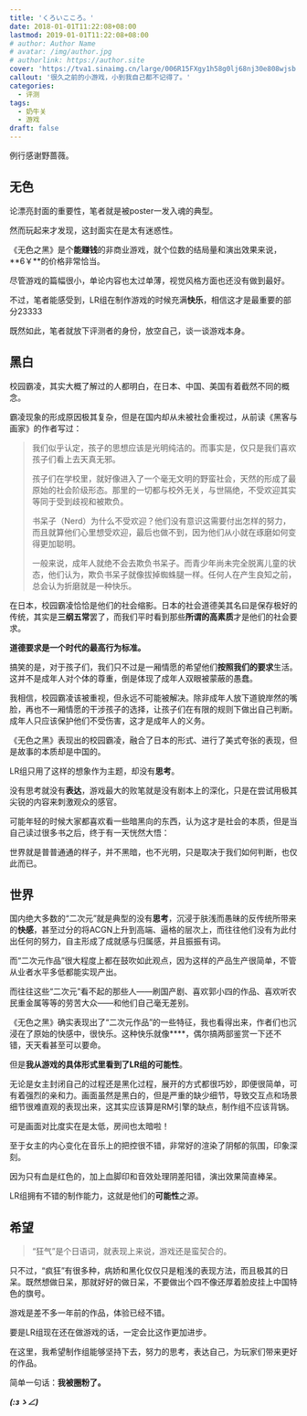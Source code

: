 ```yaml
---
title: 'くろいこころ。'
date: 2018-01-01T11:22:08+08:00
lastmod: 2019-01-01T11:22:08+08:00
# author: Author Name
# avatar: /img/author.jpg
# authorlink: https://author.site
cover: 'https://tva1.sinaimg.cn/large/006R15FXgy1h58g0lj68nj30e808wjsb.jpg'
callout: '很久之前的小游戏，小到我自己都不记得了。'
categories:
  - 评测
tags:
  - 奶牛关
  - 游戏
draft: false
---
```


例行感谢野蔷薇。

<!--more-->

## 无色

论漂亮封面的重要性，笔者就是被poster一发入魂的典型。

然而玩起来才发现，这封面实在是太有迷惑性。

《无色之黑》是个**能赚钱**的非商业游戏，就个位数的结局量和演出效果来说，**6￥**的价格非常恰当。

尽管游戏的篇幅很小，单论内容也太过单薄，视觉风格方面也还没有做到最好。

不过，笔者能感受到，LR组在制作游戏的时候充满**快乐**，相信这才是最重要的部分23333

既然如此，笔者就放下评测者的身份，放空自己，谈一谈游戏本身。

## 黑白

校园霸凌，其实大概了解过的人都明白，在日本、中国、美国有着截然不同的概念。

霸凌现象的形成原因极其复杂，但是在国内却从未被社会重视过，从前读《黑客与画家》的作者写过：

> 我们似乎认定，孩子的思想应该是光明纯洁的。而事实是，仅只是我们喜欢孩子们看上去天真无邪。
> 
> 孩子们在学校里，就好像进入了一个毫无文明的野蛮社会，天然的形成了最原始的社会阶级形态。那里的一切都与校外无关，与世隔绝，不受欢迎其实等同于受到歧视和被欺负。
> 
> 书呆子（Nerd）为什么不受欢迎？他们没有意识这需要付出怎样的努力，而且就算他们心里想受欢迎，最后也做不到，因为他们从小就在琢磨如何变得更加聪明。
> 
> 一般来说，成年人就绝不会去欺负书呆子。而青少年尚未完全脱离儿童的状态，他们认为，欺负书呆子就像拔掉蜘蛛腿一样。任何人在产生良知之前，总会认为折磨就是一种快乐。

在日本，校园霸凌恰恰是他们的社会缩影。日本的社会道德美其名曰是保存极好的传统，其实是**三纲五常**罢了，而我们平时看到那些**所谓的高素质**才是他们的社会要求。

**道德要求是一个时代的最高行为标准。**

搞笑的是，对于孩子们，我们只不过是一厢情愿的希望他们**按照我们的要求**生活。这并不是成年人对个体的尊重，倒是体现了成年人双眼被蒙蔽的愚蠢。

我相信，校园霸凌该被重视，但永远不可能被解决。除非成年人放下道貌岸然的嘴脸，再也不一厢情愿的干涉孩子的选择，让孩子们在有限的规则下做出自己判断。成年人只应该保护他们不受伤害，这才是成年人的义务。

《无色之黑》表现出的校园霸凌，融合了日本的形式、进行了美式夸张的表现，但是故事的本质却是中国的。

LR组只用了这样的想象作为主题，却没有**思考**。

没有思考就没有**表达**，游戏最大的败笔就是没有剧本上的深化，只是在尝试用极其尖锐的内容来刺激观众的感官。

可能年轻的时候大家都喜欢看一些暗黑向的东西，认为这才是社会的本质，但是当自己读过很多书之后，终于有一天恍然大悟：

世界就是普普通通的样子，并不黑暗，也不光明，只是取决于我们如何判断，也仅此而已。

## 世界

国内绝大多数的“二次元”就是典型的没有**思考**，沉浸于肤浅而愚昧的反传统所带来的**快感**，甚至过分的将ACGN上升到高端、逼格的层次上，而往往他们没有为此付出任何的努力，自主形成了成就感与归属感，并且振振有词。

而“二次元作品”很大程度上都在鼓吹如此观点，因为这样的产品生产很简单，不管从业者水平多低都能实现产出。

而往往这些“二次元”看不起的那些人——刷国产剧、喜欢郭小四的作品、喜欢听农民重金属等等的劳苦大众——和他们自己毫无差别。

《无色之黑》确实表现出了“二次元作品”的一些特征，我也看得出来，作者们也沉浸在了原始的快感中，很快乐。这种快乐就像****，偶尔搞两部鉴赏一下还不错，天天看甚至可以要命。

但是**我从游戏的具体形式里看到了LR组的可能性**。

无论是女主封闭自己的过程还是黑化过程，展开的方式都很巧妙，即便很简单，可有着强烈的亲和力。画面虽然是黑白的，但是严重的缺少细节，导致交互点和场景细节很难直观的表现出来，这其实应该算是RM引擎的缺点，制作组不应该背锅。

可是画面对比度实在是太低，房间也太暗啦！

至于女主的内心变化在音乐上的把控很不错，非常好的渲染了阴郁的氛围，印象深刻。

因为只有血是红色的，加上血脚印和音效处理阴差阳错，演出效果简直棒呆。

LR组拥有不错的制作能力，这就是他们的**可能性**之源。

## 希望

> “狂气”是个日语词，就表现上来说，游戏还是蛮契合的。

只不过，“疯狂”有很多种，病娇和黑化仅仅只是粗浅的表现方法，而且极其的日呆。既然想做日呆，那就好好的做日呆，不要做出个四不像还厚着脸皮挂上中国特色的旗号。

游戏是差不多一年前的作品，体验已经不错。

要是LR组现在还在做游戏的话，一定会比这作更加进步。

在这里，我希望制作组能够坚持下去，努力的思考，表达自己，为玩家们带来更好的作品。

简单一句话：**我被圈粉了。**

**_(:зゝ∠)_**
